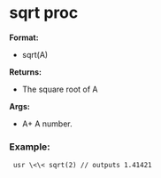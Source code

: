 # sqrt proc
**Format:**
+   sqrt(A)
<!-- -->
**Returns:**
+   The square root of A
<!-- -->
**Args:**
+   A+ A number.
### Example:

```
 usr \<\< sqrt(2) // outputs 1.41421 
```
